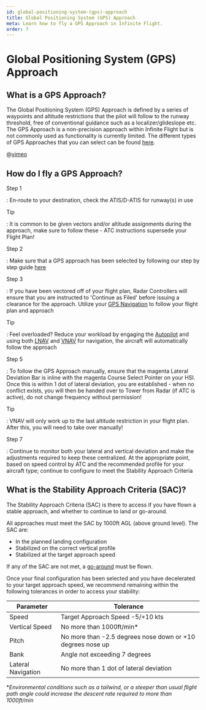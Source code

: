 ```yaml
---
id: global-positioning-system-(gps)-approach
title: Global Positioning System (GPS) Approach
meta: Learn how to fly a GPS Approach in Infinite Flight.
order: 7
---
```


# Global Positioning System (GPS) Approach



## What is a GPS Approach?

The Global Positioning System (GPS) Approach is defined by a series of waypoints and altitude restrictions that the pilot will follow to the runway threshold, free of conventional guidance such as a localizer/glideslope etc. The GPS Approach is a non-precision approach within Infinite Flight but is not commonly used as functionality is currently limited. The different types of GPS Approaches that you can select can be found [here](/guide/getting-started/pilot-user-interface/flight-planning#selecting-departure%2C-arrival-and-approach-procedures).



@[vimeo](436445637)



## How do I fly a GPS Approach?

Step 1

: En-route to your destination, check the ATIS/D-ATIS for runway(s) in use



Tip

: It is common to be given vectors and/or altitude assignments during the approach, make sure to follow these - ATC instructions supersede your Flight Plan!



Step 2

: Make sure that a GPS approach has been selected by following our step by step guide [here](/guide/getting-started/pilot-user-interface/flight-planning#selecting-departure%2C-arrival-and-approach-procedures)



Step 3

: If you have been vectored off of your flight plan, Radar Controllers will ensure that you are instructed to 'Continue as Filed' before issuing a clearance for the approach. Utilize your [GPS Navigation](/guide/getting-started/pilot-user-interface/navigation#gps-navigation) to follow your flight plan and approach



Tip

: Feel overloaded? Reduce your workload by engaging the [Autopilot](/guide/getting-started/pilot-user-interface/autopilot#autopilot) and using both [LNAV](/guide/getting-started/pilot-user-interface/navigation#gps-navigation) and [VNAV](/guide/flying-guide/descent-to-landing/vertical-navigation-(vnav)#vertical-navigation-(vnav)) for navigation, the aircraft will automatically follow the approach



Step 5

: To follow the GPS Approach manually, ensure that the magenta Lateral Deviation Bar is inline with the magenta Course Select Pointer on your HSI. Once this is within 1 dot of lateral deviation, you are established - when no conflict exists, you will then be handed over to Tower from Radar (if ATC is active), do not change frequency without permission!



Tip

: VNAV will only work up to the last altitude restriction in your flight plan. After this, you will need to take over manually!



Step 7

: Continue to monitor both your lateral and vertical deviation and make the adjustments required to keep these centralized. At the appropriate point, based on speed control by ATC and the recommended profile for your aircraft type; continue to configure to meet the Stability Approach Criteria



## What is the Stability Approach Criteria (SAC)?

The Stability Approach Criteria (SAC) is there to access if you have flown a stable approach, and whether to continue to land or go-around.



All approaches must meet the SAC by 1000ft AGL (above ground level). The SAC are:



- In the planned landing configuration
- Stabilized on the correct vertical profile
- Stabilized at the target approach speed



If any of the SAC are not met, a [go-around](/guide/flying-guide/descent-to-landing/go-around-baulked-landing#go-around%2Fbaulked-landing) must be flown.



Once your final configuration has been selected and you have decelerated to your target approach speed, we recommend remaining within the following tolerances in order to access your stability:



| Parameter          | Tolerance                                |
| ------------------ | ---------------------------------------- |
| Speed              | Target Approach Speed -5/+10 kts         |
| Vertical Speed     | No more than 1000ft/min*                 |
| Pitch              | No more than -2.5 degrees nose down or +10 degrees nose up |
| Bank               | Angle not exceeding 7 degrees            |
| Lateral Navigation | No more than 1 dot of lateral deviation  |

**Environmental conditions such as a tailwind, or a steeper than usual flight path angle could increase the descent rate required to more than 1000ft/min*